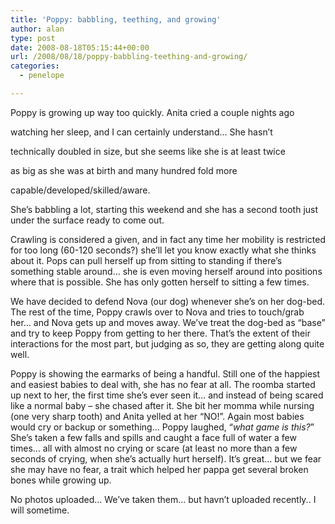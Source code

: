 ```yaml
---
title: 'Poppy: babbling, teething, and growing'
author: alan
type: post
date: 2008-08-18T05:15:44+00:00
url: /2008/08/18/poppy-babbling-teething-and-growing/
categories:
  - penelope

---
```

Poppy is growing up way too quickly. Anita cried a couple nights ago

watching her sleep, and I can certainly understand&#8230; She hasn&#8217;t

technically doubled in size, but she seems like she is at least twice

as big as she was at birth and many hundred fold more

capable/developed/skilled/aware.

She&#8217;s babbling a lot, starting this weekend and she has a second tooth just under the surface ready to come out.

Crawling is considered a given, and in fact any time her mobility is restricted for too long (60-120 seconds?) she&#8217;ll let you know exactly what she thinks about it. Pops can pull herself up from sitting to standing if there&#8217;s something stable around&#8230; she is even moving herself around into positions where that is possible. She has only gotten herself to sitting a few times.

We have decided to defend Nova (our dog) whenever she&#8217;s on her dog-bed. The rest of the time, Poppy crawls over to Nova and tries to touch/grab her&#8230; and Nova gets up and moves away. We&#8217;ve treat the dog-bed as &#8220;base&#8221; and try to keep Poppy from getting to her there. That&#8217;s the extent of their interactions for the most part, but judging as so, they are getting along quite well.

Poppy is showing the earmarks of being a handful. Still one of the happiest and easiest babies to deal with, she has no fear at all. The roomba started up next to her, the first time she&#8217;s ever seen it&#8230; and instead of being scared like a normal baby &#8211; she chased after it. She bit her momma while nursing (one very sharp tooth) and Anita yelled at her &#8220;NO!&#8221;. Again most babies would cry or backup or something&#8230; Poppy laughed, &#8220;_what game is this?_&#8221; She&#8217;s taken a few falls and spills and caught a face full of water a few times&#8230; all with almost no crying or scare (at least no more than a few seconds of crying, when she&#8217;s actually hurt herself). It&#8217;s great&#8230; but we fear she may have no fear, a trait which helped her pappa get several broken bones while growing up.

No photos uploaded&#8230; We&#8217;ve taken them&#8230; but havn&#8217;t uploaded recently.. I will sometime.

